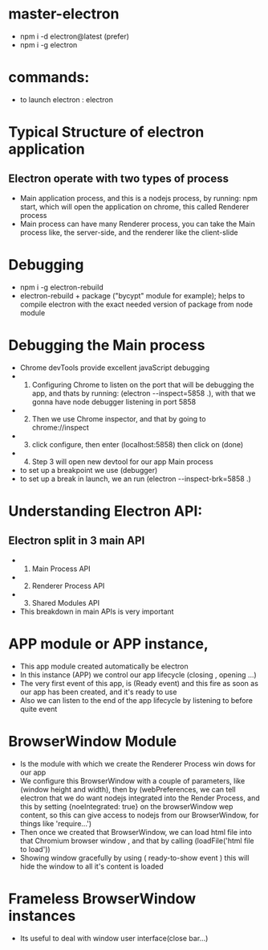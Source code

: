 # master-electron

- npm i -d electron@latest (prefer)
- npm i -g electron

# commands:

- to launch electron : electron

# Typical Structure of electron application

## Electron operate with two types of process

- Main application process, and this is a nodejs process, by running: npm start, which will open the application on chrome, this called Renderer process
- Main process can have many Renderer process, you can take the Main process like, the server-side, and the renderer like the client-slide

# Debugging

- npm i -g electron-rebuild
- electron-rebuild + package ("bycypt" module for example); helps to compile electron with the exact needed version of package from node module

# Debugging the Main process

- Chrome devTools provide excellent javaScript debugging
- 1. Configuring Chrome to listen on the port that will be debugging the app, and thats by running: (electron --inspect=5858 .), with that we gonna have node debugger listening in port 5858
- 2. Then we use Chrome inspector, and that by going to chrome://inspect
- 3. click configure, then enter (localhost:5858) then click on (done)
- 4. Step 3 will open new devtool for our app Main process
- to set up a breakpoint we use (debugger)
- to set up a break in launch, we an run (electron --inspect-brk=5858 .)

# Understanding Electron API:

## Electron split in 3 main API

- 1. Main Process API
- 2. Renderer Process API
- 3. Shared Modules API
- This breakdown in main APIs is very important

# APP module or APP instance,

- This app module created automatically be electron
- In this instance (APP) we control our app lifecycle (closing , opening ...)
- The very first event of this app, is (Ready event) and this fire as soon as our app has been created, and it's ready to use
- Also we can listen to the end of the app lifecycle by listening to before quite event

# BrowserWindow Module

- Is the module with which we create the Renderer Process win dows for our app
- We configure this BrowserWindow with a couple of parameters, like (window height and width), then by (webPreferences, we can tell electron that we do want nodejs integrated into the Render Process, and this by setting {noeIntegrated: true} on the browserWindow wep content, so this can give access to nodejs from our BrowserWindow, for things like 'require...')
- Then once we created that BrowserWindow, we can load html file into that Chromium browser window , and that by calling (loadFile('html file to load'))
- Showing window gracefully by using ( ready-to-show event ) this will hide the window to all it's content is loaded

# Frameless BrowserWindow instances

- Its useful to deal with window user interface(close bar...)
